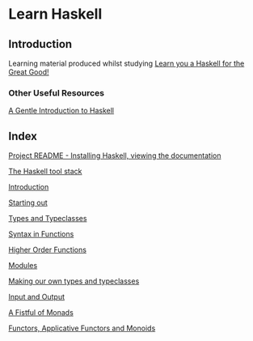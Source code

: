Learn Haskell 
=============

## Introduction
Learning material produced whilst studying [Learn you a Haskell for the Great Good!](http://learnyouahaskell.com) 

### Other Useful Resources
[A Gentle Introduction to Haskell](https://www.haskell.org/tutorial/index.html)


## Index

[Project README - Installing Haskell, viewing the documentation](README.md)

[The Haskell tool stack](Stack.md)

[Introduction](Introduction/Introduction.md)

[Starting out](Starting_out/Starting_out.md)

[Types and Typeclasses](Types_and_TypeClasses/types_and_typeclasses.md)

[Syntax in Functions](Syntax_in_Functions/syntax_in_functions.md)

[Higher Order Functions](Higher_Order_Functions/higher_order_functions.md)

[Modules](Modules/modules.md)

[Making our own types and typeclasses](Our_own_types_and_typeclasses/Making_our_own_types_and_typeclasses.md)

[Input and Output](Input_and_Output/Input_and_Output.md)

[A Fistful of Monads](A_FistFul_of_Monads/A_Fistful_of_Monads.md)

[Functors, Applicative Functors and Monoids](Functors_Applicative_Functors_and_Monoids/Functors_Applicative_Functors_and_Monoids.md)



	
